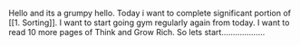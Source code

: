 Hello and its a grumpy hello.
Today i want to complete significant portion of [[1. Sorting]].
I want to start going gym regularly again from today.
I want to read 10 more pages of Think and Grow Rich.
So lets start...................